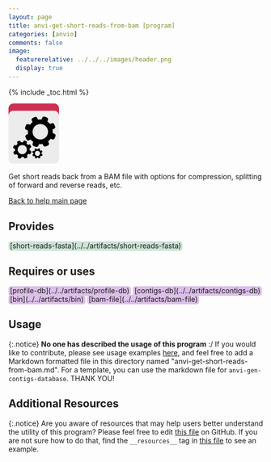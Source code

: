 ```yaml
---
layout: page 
title: anvi-get-short-reads-from-bam [program]
categories: [anvio]
comments: false
image:
  featurerelative: ../../../images/header.png
  display: true
---
```



{% include _toc.html %}


<img src="../../images/icons/PROGRAM.png" alt="PROGRAM" style="width:100px; border:none" />

Get short reads back from a BAM file with options for compression, splitting of forward and reverse reads, etc.

[Back to help main page](../../)

## Provides

<p style="text-align: left" markdown="1"><span style="background:#cbe4d5; padding: 0px 3px 2px 3px; border-radius: 5px;">[short-reads-fasta](../../artifacts/short-reads-fasta)</span></p>

## Requires or uses

<p style="text-align: left" markdown="1"><span style="background:#dcbfe8; padding: 0px 3px 2px 3px; border-radius: 5px;">[profile-db](../../artifacts/profile-db)</span> <span style="background:#dcbfe8; padding: 0px 3px 2px 3px; border-radius: 5px;">[contigs-db](../../artifacts/contigs-db)</span> <span style="background:#dcbfe8; padding: 0px 3px 2px 3px; border-radius: 5px;">[bin](../../artifacts/bin)</span> <span style="background:#dcbfe8; padding: 0px 3px 2px 3px; border-radius: 5px;">[bam-file](../../artifacts/bam-file)</span></p>

## Usage


{:.notice}
**No one has described the usage of this program** :/ If you would like to contribute, please see usage examples [here](https://github.com/merenlab/anvio/tree/master/anvio/docs), and feel free to add a Markdown formatted file in this directory named "anvi-get-short-reads-from-bam.md". For a template, you can use the markdown file for `anvi-gen-contigs-database`. THANK YOU!


## Additional Resources



{:.notice}
Are you aware of resources that may help users better understand the utility of this program? Please feel free to edit [this file](https://github.com/merenlab/anvio/tree/master/bin/anvi-get-short-reads-from-bam) on GitHub. If you are not sure how to do that, find the `__resources__` tag in [this file](https://github.com/merenlab/anvio/blob/master/bin/anvi-interactive) to see an example.
